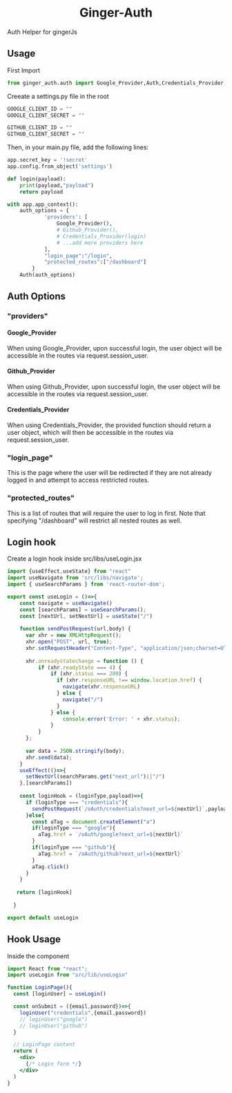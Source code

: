 <h1 align="center">Ginger-Auth</h1>

Auth Helper for gingerJs


## Usage
First Import 
```python
from ginger_auth.auth import Google_Provider,Auth,Credentials_Provider,Github_Provider
```

Creeate a settings.py file in the root
```python
GOOGLE_CLIENT_ID = ""
GOOGLE_CLIENT_SECRET = ""

GITHUB_CLIENT_ID = ""
GITHUB_CLIENT_SECRET = ""
```

Then, in your main.py file, add the following lines:
```python
app.secret_key = '!secret'
app.config.from_object('settings')

def login(payload):
    print(payload,"payload")
    return payload

with app.app_context():
    auth_options = {
            'providers': [
                Google_Provider(),
                # Github_Provider(),
                # Credentials_Provider(login)
                # ...add more providers here
            ],
            "login_page":"/login",
            "protected_routes":["/dashboard"]
        }
    Auth(auth_options)
```

## Auth Options
### "providers"
#### Google_Provider 
When using Google_Provider, upon successful login, the user object will be accessible in the routes via request.session_user.

#### Github_Provider 
When using Github_Provider, upon successful login, the user object will be accessible in the routes via request.session_user.

#### Credentials_Provider
When using Credentials_Provider, the provided function should return a user object, which will then be accessible in the routes via request.session_user.

### "login_page"
This is the page where the user will be redirected if they are not already logged in and attempt to access restricted routes.

### "protected_routes"
This is a list of routes that will require the user to log in first. Note that specifying "/dashboard" will restrict all nested routes as well.

## Login hook
Create a login hook inside src/libs/useLogin.jsx

```jsx
import {useEffect,useState} from "react"
import useNavigate from 'src/libs/navigate';
import { useSearchParams } from 'react-router-dom';

export const useLogin = ()=>{
    const navigate = useNavigate()
    const [searchParams] = useSearchParams();
    const [nextUrl, setNextUrl] = useState("/")
  
    function sendPostRequest(url,body) {
      var xhr = new XMLHttpRequest();
      xhr.open("POST", url, true);
      xhr.setRequestHeader("Content-Type", "application/json;charset=UTF-8");
    
      xhr.onreadystatechange = function () {
          if (xhr.readyState === 4) {
              if (xhr.status === 200) {
                if (xhr.responseURL !== window.location.href) {
                  navigate(xhr.responseURL)
                } else {
                  navigate("/")
                }
              } else {
                  console.error('Error: ' + xhr.status);
              }
          }
      };
    
      var data = JSON.stringify(body);
      xhr.send(data);
    }
    useEffect(()=>{
      setNextUrl(searchParams.get("next_url")||"/")
    },[searchParams])
  
    const loginHook = (loginType,payload)=>{
      if (loginType === "credentials"){
        sendPostRequest(`/oAuth/credentials?next_url=${nextUrl}`,payload)
      }else{
        const aTag = document.createElement("a")
        if(loginType === "google"){
          aTag.href = `/oAuth/google?next_url=${nextUrl}` 
        }
        if(loginType === "github"){
          aTag.href = `/oAuth/github?next_url=${nextUrl}` 
        }
        aTag.click()
      }
    }
  
   return [loginHook]
  
  }

export default useLogin
```

## Hook Usage
Inside the component
```jsx
import React from "react";
import useLogin from "src/lib/useLogin"

function LoginPage(){
  const [loginUser] = useLogin()

  const onSubmit = ({email,password})=>{
    loginUser("credentials",{email,password})
    // loginUser("google")
    // loginUser("github")
  }

  // LoginPage content
  return (
    <div>
      {/* Login form */}
    </div>
  )
}
```
